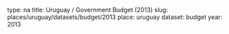 type: na
title: Uruguay / Government Budget (2013)
slug: places/uruguay/datasets/budget/2013
place: uruguay
dataset: budget
year: 2013
